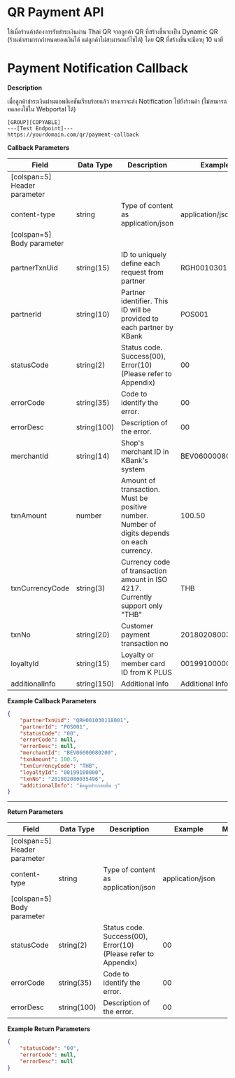 ﻿# **QR Payment API**

ใช้เมื่อร้านค้าต้องการรับชำระเงินผ่าน Thai QR จากลูกค้า QR ที่สร้างขึ้นจะเป็น Dynamic QR (ร้านค้าสามารถกำหนดยอดเงินได้ แต่ลูกค้าไม่สามารถแก้ไขได้) โดย QR ที่สร้างขึ้นจะมีอายุ 10 นาที
<br />

# Payment Notification Callback

**Description**

เมื่อลูกค้าชำระเงินผ่านแอพลิเคชันเรียบร้อยแล้ว ทางเราจะส่ง Notification ไปยังร้านค้า (ไม่สามารถทดลองใช้ใน Webportal ได้)

```
[GROUP][COPYABLE]
---[Test Endpoint]---
https://yourdomain.com/qr/payment-callback
```

**Callback Parameters**

| Field                        | Data Type   | Description                                                                                | Example          | Mandatory |
| ---------------------------- | ----------- | ------------------------------------------------------------------------------------------ | ---------------- | :-------: |
| [colspan=5] Header parameter |
| content-type                 | string      | Type of content as application/json                                                        | application/json |     Y     |
| [colspan=5] Body parameter   |
| partnerTxnUid                | string(15)  | ID to uniquely define each request from partner                                            | RGH001030118001  |     Y     |
| partnerId                    | string(10)  | Partner identifier. This ID will be provided to each partner by KBank                      | POS001           |     Y     |
| statusCode                   | string(2)   | Status code. Success(00), Error(10) (Please refer to Appendix)                             | 00               |     Y     |
| errorCode                    | string(35)  | Code to identify the error.                                                                | 00               |     Y     |
| errorDesc                    | string(100) | Description of the error.                                                                  | 00               |     Y     |
| merchantId                   | string(14)  | Shop's merchant ID in KBank's system                                                       | BEV06000080200   |    Y/N    |
| txnAmount                    | number      | Amount of transaction. Must be positive number. Number of digits depends on each currency. | 100.50           |    Y/N    |
| txnCurrencyCode              | string(3)   | Currency code of transaction amount in ISO 4217. Currently support only "THB"              | THB              |    Y/N    |
| txnNo                        | string(20)  | Customer payment transaction no                                                            | 201802080035496  |    Y/N    |
| loyaltyId                    | string(15)  | Loyalty or member card ID from K PLUS                                                      | 00199100000      |     N     |
| additionalInfo               | string(150) | Additional Info                                                                            | Additional Info  |     N     |

**Example Callback Parameters**

```json
{
    "partnerTxnUid": "QRH001030118001",
    "partnerId": "POS001",
    "statusCode": "00",
    "errorCode": null,
    "errorDesc": null,
    "merchantId": "BEV06000080200",
    "txnAmount": 100.5,
    "txnCurrencyCode": "THB",
    "loyaltyId": "00199100000",
    "txnNo": "201802080035496",
    "additionalInfo": "ข้อมูลประกอบอื่น ๆ"
}
```

---

**Return Parameters**

| Field                        | Data Type   | Description                                                    | Example          | Mandatory |
| ---------------------------- | ----------- | -------------------------------------------------------------- | ---------------- | :-------: |
| [colspan=5] Header parameter |
| content-type                 | string      | Type of content as application/json                            | application/json |     Y     |
| [colspan=5] Body parameter   |
| statusCode                   | string(2)   | Status code. Success(00), Error(10) (Please refer to Appendix) | 00               |     Y     |
| errorCode                    | string(35)  | Code to identify the error.                                    | 00               |     Y     |
| errorDesc                    | string(100) | Description of the error.                                      | 00               |     Y     |

**Example Return Parameters**

```json
{
    "statusCode": "00",
    "errorCode": null,
    "errorDesc": null
}
```
